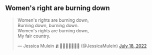 ## Women's right are burning down

<blockquote class="twitter-tweet"><p lang="en" dir="ltr">Women&#39;s rights are burning down, <br>Burning down, burning down.<br>Women&#39;s rights are burning down, <br>My fair country.</p>&mdash; Jessica Mulein 🫂🖖🇺🇦🌻🇺🇲🆘 (@JessicaMulein) <a href="https://twitter.com/JessicaMulein/status/1549058366034419714?ref_src=twsrc%5Etfw">July 18, 2022</a></blockquote> <script async src="https://platform.twitter.com/widgets.js" charset="utf-8"></script>
